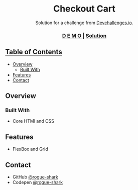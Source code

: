 <h1 align="center">Checkout Cart</h1>

<div align="center">
   Solution for a challenge from  <a href="http://devchallenges.io" target="_blank">Devchallenges.io</a>.
</div>

<div align="center">
  <h3>
    <a href="https://rogue-shark.github.io/Checkout_cart/">
      D E M O
    </a>
    <span> | </span>
    <a href="https://github.com/rogue-shark/Checkout_cart">
      Solution
  </h3>
</div>

<!-- TABLE OF CONTENTS -->

## Table of Contents

- [Overview](#overview)
  - [Built With](#built-with)
- [Features](#features)
- [Contact](#contact)


<!-- OVERVIEW -->

## Overview



### Built With

- Core HTMl and CSS

## Features
- FlexBox and Grid

## Contact

- GitHub [@rogue-shark](https://github.com/rogue-shark)
- Codepen [@rogue-shark](https://codepen.io/rogue-shark)